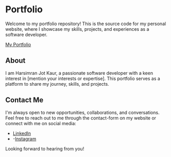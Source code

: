 
# Portfolio

Welcome to my portfolio repository! This is the source code for my personal website, where I showcase my skills, projects, and experiences as a software developer.

 
[My Portfolio](https://hsimransidhu.github.io/Portfolio/)
 
 
## About

I am Harsimran Jot Kaur, a passionate software developer with a keen interest in [mention your interests or expertise]. This portfolio serves as a platform to share my journey, skills, and projects.
 
## Contact Me

I'm always open to new opportunities, collaborations, and conversations. Feel free to reach out to me through the contact-form on my website or connect with me on social media:

- [LinkedIn](https://www.linkedin.com/in/harsimran-jot-kaur-680b83229/)
- -[Instagram](https://www.instagram.com/h_simransidhu)
 
Looking forward to hearing from you!
 
